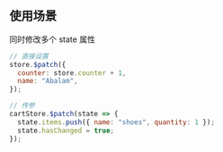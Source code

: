 ## 使用场景

同时修改多个 state 属性

```js
// 直接设置
store.$patch({
  counter: store.counter + 1,
  name: "Abalam",
});

// 传参
cartStore.$patch(state => {
  state.items.push({ name: "shoes", quantity: 1 });
  state.hasChanged = true;
});
```
